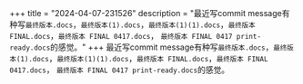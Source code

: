 +++
title = "2024-04-07-231526"
description = "最近写commit message有种写`最终版本.docs`，`最终版本(1).docs`，`最终版本(1)(1).docs`，`最终版本 FINAL.docs`，`最终版本 FINAL 0417.docs`， `最终版本 FINAL 0417 print-ready.docs`的感觉。"
+++
最近写commit message有种写`最终版本.docs`，`最终版本(1).docs`，`最终版本(1)(1).docs`，`最终版本 FINAL.docs`，`最终版本 FINAL 0417.docs`， `最终版本 FINAL 0417 print-ready.docs`的感觉。
